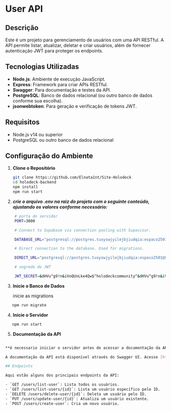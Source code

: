 # User API

## Descrição

Este é um projeto para gerenciamento de usuários com uma API RESTful. A API permite listar, atualizar, deletar e criar usuários, além de fornecer autenticação JWT para proteger os endpoints.

## Tecnologias Utilizadas

- **Node.js**: Ambiente de execução JavaScript.
- **Express**: Framework para criar APIs RESTful.
- **Swagger**: Para documentação e testes da API.
- **PostgreSQL**: Banco de dados relacional (ou outro banco de dados conforme sua escolha).
- **jsonwebtoken**: Para geração e verificação de tokens JWT.

## Requisitos

- Node.js v14 ou superior
- PostgreSQL ou outro banco de dados relacional

## Configuração do Ambiente

1. **Clone o Repositório**

   ```bash
   git clone https://github.com/Elnata1nt/Site-Holodeck
   cd holodeck-backend
   npm install
   npm run start

   ```

2. **_crie o arquivo .env na raiz do projeto com o seguinte conteúdo, ajustando os valores conforme necessário:_**

```bash 
    # porta do servidor
    PORT=3000

    # Connect to Supabase via connection pooling with Supavisor.

    DATABASE_URL="postgresql://postgres.tuxyswjyilejbjiudqia:espaco2501@$@aws-0-us-east-1.pooler.supabase.com:6543/postgres?pgbouncer=true"

    # Direct connection to the database. Used for migrations.

    DIRECT_URL="postgresql://postgres.tuxyswjyilejbjiudqia:espaco2501@$@aws-0-us-east-1.pooler.supabase.com:5432/postgres"

    # segredo do JWT

    JWT_SECRET=&dHVu^g9!n&iVoQUnLke4Qw$^holodeckcommunity^&dHVu^g9!n&iVoQUnLke4Qw$

```
3. **Inicie o Banco de Dados**

   inicie as migrations

```bash
   npm run migrate
```

4. **Inicie o Servidor**

```bash
   npm run start
```  

5. **Documentação da API**

```bash

**é necessario iniciar o servidor antes de acessar a documentação da API.**

A documentação da API está disponível através do Swagger UI. Acesse [http://localhost:3000/api-docs](http://localhost:3000/api-docs/users) para interagir com a API e testar os endpoints.

## Endpoints

Aqui estão alguns dos principais endpoints da API:

- `GET /users/list-user`: Lista todos os usuários.
- `GET /users/list-users/{id}`: Lista um usuário específico pelo ID.
- `DELETE /users/delete-user/{id}`: Deleta um usuário pelo ID.
- `PUT /users/update-user/{id}`: Atualiza um usuário existente.
- `POST /users/create-user`: Cria um novo usuário.

```